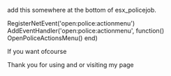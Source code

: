 add this somewhere at the bottom of esx_policejob.


RegisterNetEvent('open:police:actionmenu')
AddEventHandler('open:police:actionmenu', function()
OpenPoliceActionsMenu()
end)

If you want ofcourse 

Thank you for using and or visiting my page